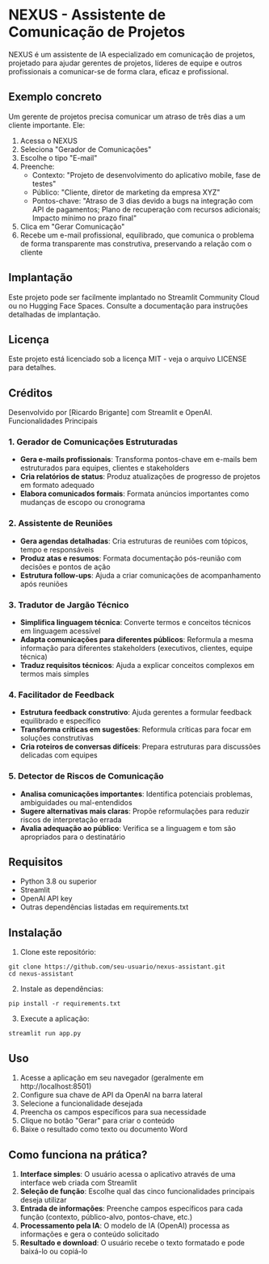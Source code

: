 # NEXUS - Assistente de Comunicação de Projetos

NEXUS é um assistente de IA especializado em comunicação de projetos, projetado para ajudar gerentes de projetos, líderes de equipe e outros profissionais a comunicar-se de forma clara, eficaz e profissional.

## Exemplo concreto

Um gerente de projetos precisa comunicar um atraso de três dias a um cliente importante. Ele:
1. Acessa o NEXUS
2. Seleciona "Gerador de Comunicações"
3. Escolhe o tipo "E-mail"
4. Preenche:
   * Contexto: "Projeto de desenvolvimento do aplicativo mobile, fase de testes"
   * Público: "Cliente, diretor de marketing da empresa XYZ"
   * Pontos-chave: "Atraso de 3 dias devido a bugs na integração com API de pagamentos; Plano de recuperação com recursos adicionais; Impacto mínimo no prazo final"
5. Clica em "Gerar Comunicação"
6. Recebe um e-mail profissional, equilibrado, que comunica o problema de forma transparente mas construtiva, preservando a relação com o cliente

## Implantação

Este projeto pode ser facilmente implantado no Streamlit Community Cloud ou no Hugging Face Spaces. Consulte a documentação para instruções detalhadas de implantação.

## Licença

Este projeto está licenciado sob a licença MIT - veja o arquivo LICENSE para detalhes.

## Créditos

Desenvolvido por [Ricardo Brigante] com Streamlit e OpenAI. Funcionalidades Principais

### 1. Gerador de Comunicações Estruturadas
* **Gera e-mails profissionais**: Transforma pontos-chave em e-mails bem estruturados para equipes, clientes e stakeholders
* **Cria relatórios de status**: Produz atualizações de progresso de projetos em formato adequado
* **Elabora comunicados formais**: Formata anúncios importantes como mudanças de escopo ou cronograma

### 2. Assistente de Reuniões
* **Gera agendas detalhadas**: Cria estruturas de reuniões com tópicos, tempo e responsáveis
* **Produz atas e resumos**: Formata documentação pós-reunião com decisões e pontos de ação
* **Estrutura follow-ups**: Ajuda a criar comunicações de acompanhamento após reuniões

### 3. Tradutor de Jargão Técnico
* **Simplifica linguagem técnica**: Converte termos e conceitos técnicos em linguagem acessível
* **Adapta comunicações para diferentes públicos**: Reformula a mesma informação para diferentes stakeholders (executivos, clientes, equipe técnica)
* **Traduz requisitos técnicos**: Ajuda a explicar conceitos complexos em termos mais simples

### 4. Facilitador de Feedback
* **Estrutura feedback construtivo**: Ajuda gerentes a formular feedback equilibrado e específico
* **Transforma críticas em sugestões**: Reformula críticas para focar em soluções construtivas
* **Cria roteiros de conversas difíceis**: Prepara estruturas para discussões delicadas com equipes

### 5. Detector de Riscos de Comunicação
* **Analisa comunicações importantes**: Identifica potenciais problemas, ambiguidades ou mal-entendidos
* **Sugere alternativas mais claras**: Propõe reformulações para reduzir riscos de interpretação errada
* **Avalia adequação ao público**: Verifica se a linguagem e tom são apropriados para o destinatário

## Requisitos

- Python 3.8 ou superior
- Streamlit
- OpenAI API key
- Outras dependências listadas em requirements.txt

## Instalação

1. Clone este repositório:
```
git clone https://github.com/seu-usuario/nexus-assistant.git
cd nexus-assistant
```

2. Instale as dependências:
```
pip install -r requirements.txt
```

3. Execute a aplicação:
```
streamlit run app.py
```

## Uso

1. Acesse a aplicação em seu navegador (geralmente em http://localhost:8501)
2. Configure sua chave de API da OpenAI na barra lateral
3. Selecione a funcionalidade desejada
4. Preencha os campos específicos para sua necessidade
5. Clique no botão "Gerar" para criar o conteúdo
6. Baixe o resultado como texto ou documento Word

## Como funciona na prática?

1. **Interface simples**: O usuário acessa o aplicativo através de uma interface web criada com Streamlit
2. **Seleção de função**: Escolhe qual das cinco funcionalidades principais deseja utilizar
3. **Entrada de informações**: Preenche campos específicos para cada função (contexto, público-alvo, pontos-chave, etc.)
4. **Processamento pela IA**: O modelo de IA (OpenAI) processa as informações e gera o conteúdo solicitado
5. **Resultado e download**: O usuário recebe o texto formatado e pode baixá-lo ou copiá-lo

##
